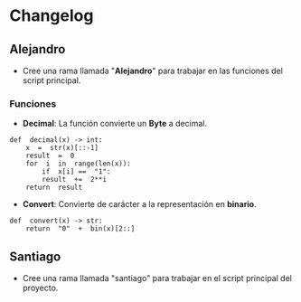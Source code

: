 # Changelog

## Alejandro
- Cree una rama llamada "**Alejandro**" para trabajar en las funciones del script principal.
### Funciones
- **Decimal**: La función convierte un **Byte** a decimal.
```
def  decimal(x) -> int:
	x  =  str(x)[::-1]
	result  =  0
	for  i  in  range(len(x)):
		if  x[i] ==  "1":
		result  +=  2**i
	return  result
```
- **Convert**: Convierte de carácter a la representación en **binario**.
```
def  convert(x) -> str:
	return  "0"  +  bin(x)[2::]
```

## Santiago
- Cree una rama llamada "santiago" para trabajar en el script principal del proyecto.